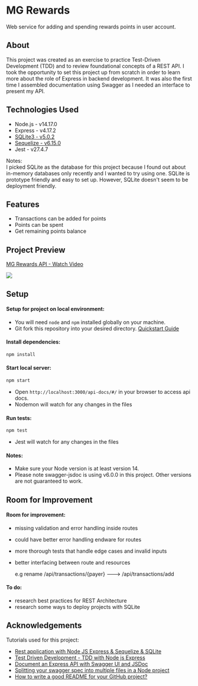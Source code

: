# MG Rewards
Web service for adding and spending rewards points in user account.

<!-- # Project Name
> Outline a brief description of your project.
> Live demo [_here_](https://www.example.com).  -->
<!-- If you have the project hosted somewhere, include the link here. -->

## About
This project was created as an exercise to practice Test-Driven Development (TDD) and to review foundational concepts of a REST API. I took the opportunity to set this project up from scratch in order to learn more about the role of Express in backend development. It was also the first time I assembled documentation using Swagger as I needed an interface to present my API.
<!-- Backend API project
- Provide general information about your project here.
- What problem does it (intend to) solve?
- What is the purpose of your project?
- Why did you undertake it? -->
<!-- You don't have to answer all the questions - just the ones relevant to your project. -->

## Technologies Used
- Node.js - v14.17.0
- Express - v4.17.2
- [SQLite3 - v5.0.2](https://github.com/mapbox/node-sqlite3)
- [Sequelize - v6.15.0](https://github.com/sequelize/sequelize)
- Jest - v27.4.7

Notes:
<br>
I picked SQLite as the database for this project because I found out about in-memory databases only recently and I wanted to try using one. SQLite is prototype friendly and easy to set up. However, SQLite doesn't seem to be deployment friendly.

## Features
- Transactions can be added for points
- Points can be spent
- Get remaining points balance


## Project Preview
<a href="https://www.loom.com/share/debf58d88cdf4a9b9c69d4257d802b91">
    <p>MG Rewards API - Watch Video</p>
    <img style="max-width:300px;" src="https://cdn.loom.com/sessions/thumbnails/debf58d88cdf4a9b9c69d4257d802b91-with-play.gif">
  </a>



## Setup
#### Setup for project on local environment:
- You will need `node` and `npm` installed globally on your machine.
- Git fork this repository into your desired directory. [Quickstart Guide](https://docs.github.com/en/get-started/quickstart/fork-a-repo)

#### Install dependencies:
```sh
npm install
```

#### Start local server:
```sh
npm start
```
- Open `http://localhost:3000/api-docs/#/` in your browser to access api docs.
- Nodemon will watch for any changes in the files


#### Run tests:
```sh
npm test
```
- Jest will watch for any changes in the files


#### Notes:
- Make sure your Node version is at least version 14.
- Please note swagger-jsdoc is using v6.0.0 in this project. Other versions are not guaranteed to work.


<!-- What are the project requirements/dependencies? Where are they listed? A requirements.txt or a Pipfile.lock file perhaps? Where is it located?

Proceed to describe how to install / setup one's local environment / get started with the project.
- tests are setup in watchmode
- file updates are setup in watchmode through nodemon -->


<!-- ## Usage
How does one go about using it?
Provide various use cases and code examples here.

`write-your-code-here` -->


<!-- ## Project Status
Project is: _in progress_ / _complete_ / _no longer being worked on_. If you are no longer working on it, provide reasons why. -->


## Room for Improvement
#### Room for improvement:
- missing validation and error handling inside routes
- could have better error handling endware for routes
- more thorough tests that handle edge cases and invalid inputs
- better interfacing between route and resources

  e.g rename /api/transactions/{payer} ---> /api/transactions/add

#### To do:
- research best practices for REST Architecture
- research some ways to deploy projects with SQLite


## Acknowledgements
Tutorials used for this project:
- [Rest application with Node JS Express & Sequelize & SQLite](https://youtu.be/bWFuEVmRgdk)
- [Test Driven Development - TDD with Node js Express](https://youtu.be/dTn_biKznU4)
- [Document an Express API with Swagger UI and JSDoc](https://dev.to/kabartolo/how-to-document-an-express-api-with-swagger-ui-and-jsdoc-50do)
- [Splitting your swagger spec into multiple files in a Node project](https://www.codementor.io/@peteradeoye/splitting-your-swagger-spec-into-multiple-files-in-a-node-project-nuprc0mej)
- [How to write a good README for your GitHub project?](https://bulldogjob.com/news/449-how-to-write-a-good-readme-for-your-github-project)

<!-- Give credit here.
- This project was inspired by...
- This project was based on [this tutorial](https://www.example.com).
- Many thanks to... -->


<!-- ## Contact
Created by [@flynerdpl](https://www.flynerd.pl/) - feel free to contact me! -->




<!-- ## Table of Contents
* [General Info](#general-information)
* [Technologies Used](#technologies-used)
* [Features](#features)
* [Screenshots](#screenshots)
* [Setup](#setup)
* [Usage](#usage)
* [Project Status](#project-status)
* [Room for Improvement](#room-for-improvement)
* [Acknowledgements](#acknowledgements)
* [Contact](#contact)
* [License](#license) -->
